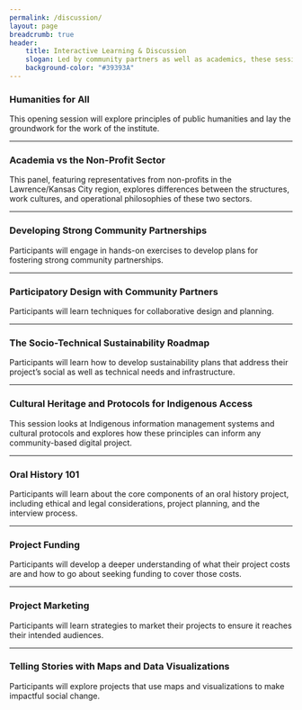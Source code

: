 ```yaml
---
permalink: /discussion/
layout: page
breadcrumb: true
header: 
    title: Interactive Learning & Discussion
    slogan: Led by community partners as well as academics, these sessions will focus on topics such as sustaining digital humanities projects, fundraising and marketing, developing strong community parterships, and principles of public humanities.
    background-color: "#39393A"
---
```


### Humanities for All
This opening session will explore principles of public humanities and lay the groundwork for the work of the institute.

---

### Academia vs the Non-Profit Sector
This panel, featuring representatives from non-profits in the Lawrence/Kansas City region, explores differences between the structures, work cultures, and  operational philosophies of these two sectors. 

---

### Developing Strong Community Partnerships
Participants will engage in hands-on exercises to develop plans for fostering strong community partnerships. 

---

### Participatory Design with Community Partners
Participants will learn techniques for collaborative design and planning. 

---

### The Socio-Technical Sustainability Roadmap
Participants will learn how to develop sustainability plans that address their project’s social as well as technical needs and infrastructure.

---

### Cultural Heritage and Protocols for Indigenous Access
This session looks at Indigenous information management systems and cultural protocols and explores how these principles can inform any  community-based digital project. 

---

### Oral History 101
Participants will learn about the core components of an oral history project,  including ethical and legal considerations, project planning, and the interview process.

---

### Project Funding
Participants will develop a deeper understanding of what their project costs are and how to go about seeking funding to cover those costs. 

---

### Project Marketing
Participants will learn strategies to market their projects to ensure it reaches their intended audiences. 

---

### Telling Stories with Maps and Data Visualizations
Participants will explore projects that use maps and visualizations to make impactful social change. 